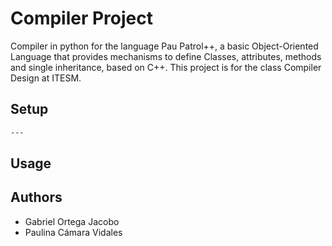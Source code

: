 # Compiler Project
Compiler in python for the language Pau Patrol++, a basic Object-Oriented Language that provides mechanisms to define Classes, attributes, methods and single 
inheritance, based on C++. 
This project is for the class Compiler Design at ITESM.

## Setup
```bash
---
```

## Usage

## Authors
* Gabriel Ortega Jacobo
* Paulina Cámara Vidales
